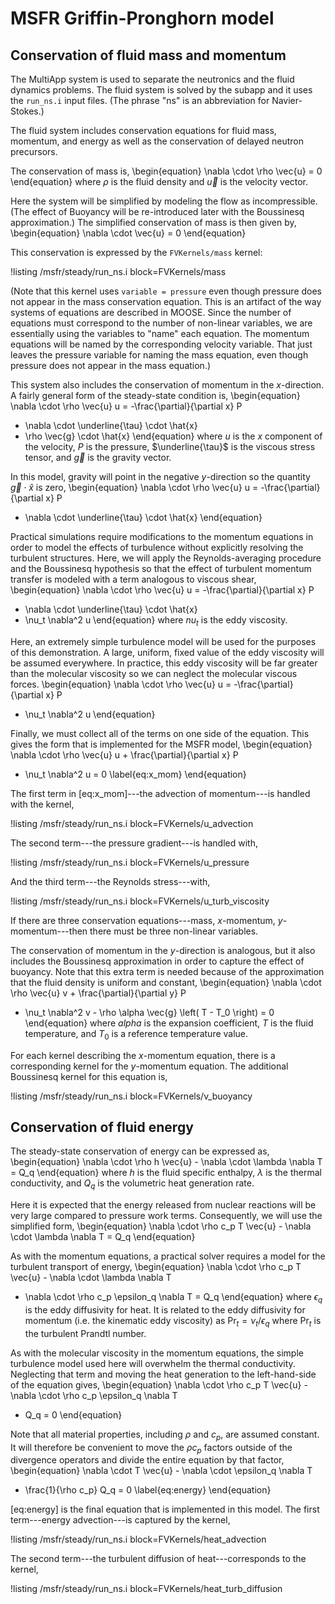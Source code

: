 # MSFR Griffin-Pronghorn model

## Conservation of fluid mass and momentum

The MultiApp system is used to separate the neutronics and the fluid dynamics
problems. The fluid system is solved by the subapp and it uses the `run_ns.i`
input files. (The phrase "ns" is an abbreviation for Navier-Stokes.)

The fluid system includes conservation equations for fluid mass, momentum, and
energy as well as the conservation of delayed neutron precursors.

The conservation of mass is,
\begin{equation}
  \nabla \cdot \rho \vec{u} = 0
\end{equation}
where $\rho$ is the fluid density and $\vec{u}$ is the velocity vector.

Here the system will be simplified by modeling the flow as incompressible.  (The
effect of Buoyancy will be re-introduced later with the Boussinesq
approximation.)  The simplified conservation of mass is then given by,
\begin{equation}
  \nabla \cdot \vec{u} = 0
\end{equation}

This conservation is expressed by the `FVKernels/mass` kernel:

!listing /msfr/steady/run_ns.i block=FVKernels/mass

(Note that this kernel uses `variable = pressure` even though pressure does not
appear in the mass conservation equation. This is an artifact of the way systems
of equations are described in MOOSE. Since the number of equations must
correspond to the number of non-linear variables, we are essentially using the
variables to "name" each equation. The momentum equations will be named by the
corresponding velocity variable. That just leaves the pressure variable for
naming the mass equation, even though pressure does not appear in the mass
equation.)

This system also includes the conservation of momentum in the $x$-direction. A
fairly general form of the steady-state condition is,
\begin{equation}
  \nabla \cdot \rho \vec{u} u = -\frac{\partial}{\partial x} P
  + \nabla \cdot \underline{\tau} \cdot \hat{x}
  + \rho \vec{g} \cdot \hat{x}
\end{equation}
where $u$ is the $x$ component of the velocity, $P$ is the pressure,
$\underline{\tau}$ is the viscous stress tensor, and $\vec{g}$ is the gravity
vector.

In this model, gravity will point in the negative $y$-direction so the quantity
$\vec{g} \cdot \hat{x}$ is zero,
\begin{equation}
  \nabla \cdot \rho \vec{u} u = -\frac{\partial}{\partial x} P
  + \nabla \cdot \underline{\tau} \cdot \hat{x}
\end{equation}

Practical simulations require modifications to the momentum equations in order
to model the effects of turbulence without explicitly resolving the turbulent
structures. Here, we will apply the Reynolds-averaging procedure and the
Boussinesq hypothesis so that the effect of turbulent momentum transfer is
modeled with a term analogous to viscous shear,
\begin{equation}
  \nabla \cdot \rho \vec{u} u = -\frac{\partial}{\partial x} P
  + \nabla \cdot \underline{\tau} \cdot \hat{x}
  + \nu_t \nabla^2 u
\end{equation}
where $nu_t$ is the eddy viscosity.

Here, an extremely simple turbulence model will be used for the purposes of this
demonstration. A large, uniform, fixed value of the eddy viscosity will be
assumed everywhere. In practice, this eddy viscosity will be far greater than
the molecular viscosity so we can neglect the molecular viscous forces.
\begin{equation}
  \nabla \cdot \rho \vec{u} u = -\frac{\partial}{\partial x} P
  + \nu_t \nabla^2 u
\end{equation}

Finally, we must collect all of the terms on one side of the equation. This
gives the form that is implemented for the MSFR model,
\begin{equation}
  \nabla \cdot \rho \vec{u} u + \frac{\partial}{\partial x} P
  - \nu_t \nabla^2 u = 0
  \label{eq:x_mom}
\end{equation}

The first term in [eq:x_mom]---the advection of momentum---is handled with the
kernel,

!listing /msfr/steady/run_ns.i block=FVKernels/u_advection

The second term---the pressure gradient---is handled with,

!listing /msfr/steady/run_ns.i block=FVKernels/u_pressure

And the third term---the Reynolds stress---with,

!listing /msfr/steady/run_ns.i block=FVKernels/u_turb_viscosity

If there are three conservation
equations---mass, $x$-momentum, $y$-momentum---then there must be three
non-linear variables.

The conservation of momentum in the $y$-direction is analogous, but it also
includes the Boussinesq approximation in order to capture the effect of
buoyancy. Note that this extra term is needed because of the approximation that
the fluid density is uniform and constant,
\begin{equation}
  \nabla \cdot \rho \vec{u} v + \frac{\partial}{\partial y} P
  - \nu_t \nabla^2 v - \rho \alpha \vec{g} \left( T - T_0 \right) = 0
\end{equation}
where $alpha$ is the expansion coefficient, $T$ is the fluid temperature, and
$T_0$ is a reference temperature value.

For each kernel describing the $x$-momentum equation, there is a corresponding
kernel for the $y$-momentum equation. The additional Boussinesq kernel for this
equation is,

!listing /msfr/steady/run_ns.i block=FVKernels/v_buoyancy

## Conservation of fluid energy

The steady-state conservation of energy can be expressed as,
\begin{equation}
  \nabla \cdot \rho h \vec{u} - \nabla \cdot \lambda \nabla T = Q_q
\end{equation}
where $h$ is the fluid specific enthalpy, $\lambda$ is the thermal conductivity,
and $Q_q$ is the volumetric heat generation rate.

Here it is expected that the energy released from nuclear reactions will be very
large compared to pressure work terms. Consequently, we will use the simplified form,
\begin{equation}
  \nabla \cdot \rho c_p T \vec{u} - \nabla \cdot \lambda \nabla T = Q_q
\end{equation}

As with the momentum equations, a practical solver requires a model for the
turbulent transport of energy,
\begin{equation}
  \nabla \cdot \rho c_p T \vec{u} - \nabla \cdot \lambda \nabla T
  - \nabla \cdot \rho c_p \epsilon_q \nabla T = Q_q
\end{equation}
where $\epsilon_q$ is the eddy diffusivity for heat. It is related to the eddy
diffusivity for momentum (i.e. the kinematic eddy viscosity) as
$\text{Pr}_t = \nu_t / \epsilon_q$ where $\text{Pr}_t$ is the turbulent
Prandtl number.

As with the molecular viscosity in the momentum equations, the simple
turbulence model used here will overwhelm the thermal conductivity. Neglecting
that term and moving the heat generation to the left-hand-side of the equation
gives,
\begin{equation}
  \nabla \cdot \rho c_p T \vec{u} - \nabla \cdot \rho c_p \epsilon_q \nabla T
  - Q_q = 0
\end{equation}

Note that all material properties, including $\rho$ and $c_p$, are assumed
constant. It will therefore be convenient to move the $\rho c_p$ factors outside
of the divergence operators and divide the entire equation by that factor,
\begin{equation}
  \nabla \cdot T \vec{u} - \nabla \cdot \epsilon_q \nabla T
  - \frac{1}{\rho c_p} Q_q = 0
  \label{eq:energy}
\end{equation}

[eq:energy] is the final equation that is implemented in this model. The first
term---energy advection---is captured by the kernel,

!listing /msfr/steady/run_ns.i block=FVKernels/heat_advection

The second term---the turbulent diffusion of heat---corresponds to the kernel,

!listing /msfr/steady/run_ns.i block=FVKernels/heat_turb_diffusion
